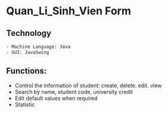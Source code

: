 # Quan_Li_Sinh_Vien Form
## Technology
``` bash
- Machine Language: Java
- GUI: JavaSwing
```
## Functions:
- Control the information of student: create, delete. edit. view
- Search by name, student code, university credit
- Edit default values when required 
- Statistic 
